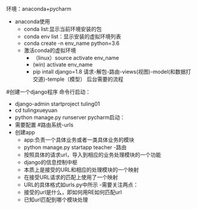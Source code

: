环境：anaconda+pycharm
- anaconda使用
  - conda list:显示当前环境安装的包
  - conda env list：显示安装的虚拟环境列表
  - conda create -n env_name python=3.6
  - 激活conda的虚拟环境
    - （linux）source activate env_name
    -  (win) activate env_name
    - pip intall django=1.8
请求-解包-路由-views(视图)-model(和数据打交道)-temple（模型）
后台需要的流程

#创建一个django程序
命令行启动：
 - django-admin startproject tuling01
 - cd tulingxueyuan
 - python manage.py runserver
 pycharm启动：
 - 需要配置
 #路由系统-urls
 - 创建app 
    - app:负责一个具体业务或者一类具体业务的模块
    - python manage.py startapp teacher
 -路由
    - 按照具体的请求url，导入到相应的业务处理模块的一个功能
    - django的信息控制中枢
    - 本质上是接受的URL和相应的处理模块的一个映射
    - 在接受URL请求的匹配上使用了一个映射
    - URL的具体格式如urls.py中所示
 -需要关注两点：
    - 接受的url是什么，即如何用RE如何匹配url
    - 已知url匹配到哪个模块处理 